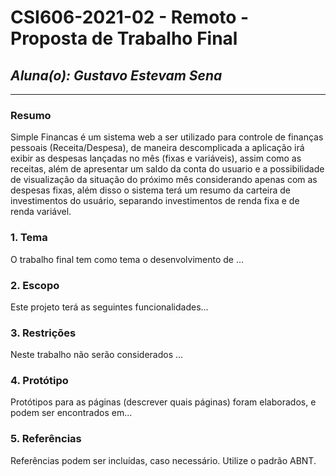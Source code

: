 # **CSI606-2021-02 - Remoto - Proposta de Trabalho Final**

## *Aluna(o): Gustavo Estevam Sena*

--------------

<!-- Descrever um resumo sobre o trabalho. -->

### Resumo

  Simple Financas é um sistema web a ser utilizado para controle de finanças pessoais (Receita/Despesa), de maneira descomplicada a aplicação irá exibir as despesas lançadas no mês (fixas e variáveis), assim como as receitas, além de apresentar um saldo da conta do usuario e a possibilidade de visualização da situação do próximo mês considerando apenas com as despesas fixas, além disso o sistema terá um resumo da carteira de investimentos do usuário, separando investimentos de renda fixa e de renda variável.

<!-- Apresentar o tema. -->
### 1. Tema

  O trabalho final tem como tema o desenvolvimento de ...

<!-- Descrever e limitar o escopo da aplicação. -->
### 2. Escopo

  Este projeto terá as seguintes funcionalidades...

<!-- Apresentar restrições de funcionalidades e de escopo. -->
### 3. Restrições

  Neste trabalho não serão considerados ...

<!-- Construir alguns protótipos para a aplicação, disponibilizá-los no Github e descrever o que foi considerado. //-->
### 4. Protótipo

  Protótipos para as páginas (descrever quais páginas) foram elaborados, e podem ser encontrados em...

### 5. Referências

  Referências podem ser incluídas, caso necessário. Utilize o padrão ABNT.
